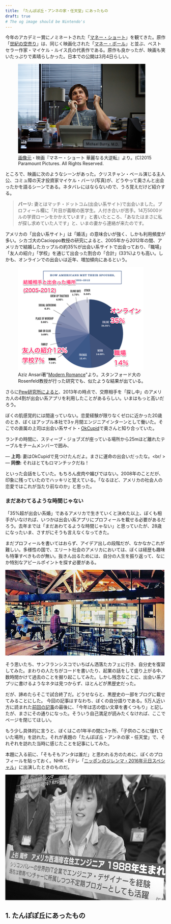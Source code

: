```yaml
---
title: 「たんぽぽ丘・アンネの家・任天堂」にあったもの
draft: true
# The og image should be Nintendo's
---
```


今年のアカデミー賞にノミネートされた「[マネー・ショート](http://www.moneyshort.jp/)」を観てきた。原作「[世紀の空売り](http://www.amazon.co.jp/世紀の空売り　世界経済の破綻に賭けた男たち-文春文庫-マイケル・ルイス-ebook/dp/B019F9BL0E?tag=chibicode-22)」は、同じく映画化された「[マネー・ボール](http://www.amazon.co.jp/ebook/dp/B00CPW2Z9U?tag=chibicode-22)」と並ぶ、ベストセラー作家・マイケル・ルイス氏の代表作である。原作も良かったが、映画も笑いたっぷりで素晴らしかった。日本での公開は3月4日らしい。

<figure>
  <img src="/assets/images/about-chibicode/the-big-short.jpg" />
<figcaption><a href="http://top.tsite.jp/entertainment/cinema/i/27218466/index">画像元</a>・映画『マネー・ショート 華麗なる大逆転』より。(C)2015 Paramount Pictures. All Rights Reserved.</figcaption>
</figure>

ところで、映画に次のようなシーンがあった。クリスチャン・ベール演じる主人公、コミュ障の天才投資家マイケル・バーリ(写真)が、どうやって奥さんと出会ったかを語るシーンである。ネタバレにはならないので、うろ覚えだけど紹介する。

> **バーリ:** 妻とはマッチ・ドットコム(出会い系サイト)で出会いました。プロフィール欄に「片目が義眼の医学生。人付き合いが苦手。14万5000ドルの学資ローンをかかえています」と書いたところ、「あなたはまさに私が探し求めていた人です」と、いまの妻から連絡が来たのです。

アメリカの「出会い系サイト」は「婚活」の意味合いが強く、しかも利用頻度が多い。シカゴ大のCacioppo教授の研究によると、2005年から2012年の間、アメリカで結婚したカップルの約35%が出会い系サイトで出会っており、「職場」「友人の紹介」「学校」を通じて出会った割合の「合計」(33%)よりも高い。しかも、オンラインでの出会いは近年、増加傾向にあるという。

<figure>
  <img src="/assets/images/about-chibicode/how-americans-meet.png" />
<figcaption>Aziz Ansari著"<a href="http://www.amazon.co.jp/Modern-Romance-Aziz-Ansari-ebook/dp/B00OZ0TMYG?tag=chibicode-22">Modern Romance</a>"より。スタンフォード大のRosenfeld教授が行った研究でも、似たような結果が出ている。</figcaption>
</figure>

さらに[Pew研究所によると](http://www.pewinternet.org/2013/10/21/online-dating-relationships/)、2013年の時点で、交際相手を「探し中」のアメリカ人の4割が出会い系アプリを利用したことがあるらしい。いまはもっと高いだろう。

ぼくの肌感覚的には間違っていない。恋愛経験が限りなくゼロに近かった20歳のとき、ぼくはアップル本社で3ヶ月間エンジニアインターンとして働いた。そこでの直属の上司は出会い系サイト・[OkCupid](https://www.okcupid.com/)で奥さんと知り合っていた。

ランチの時間に、スティーブ・ジョブズが座っている場所から25mほど離れたテーブルをチームメンバーで囲み、

— **上司:** 妻はOkCupidで見つけたんだよ。まさに運命の出会いだったな。<br/ >
— **同僚:** それはとてもロマンチックだね！

といった会話をしていた。もちろん皮肉や媚びではない。2008年のことだが、印象に残っていたのでハッキリと覚えている。「なるほど、アメリカの社会人の恋愛ではこれが当たり前なのか」と思った。

### まだあわてるような時間じゃない

「35%超が出会い系婚」であるアメリカで生きていくと決めた以上、ぼくも相手がいなければ、いつかは出会い系アプリにプロフィールを載せる必要があるだろう。去年までは「まだあわてるような時間じゃない」と思っていたが、28歳になったいま、さすがにそうも言えなくなってきた。

まだプロフィールを書いてはおらず、アイデア出しの段階だが、なかなかこれが難しい。多様性の国で、エリート社会のアメリカにおいては、ぼくは経歴も趣味も特筆すべきものが無い。抜きん出るためには、自分の人生を振り返って、なにか特別なアピールポイントを探す必要がある。

![](/assets/images/about-chibicode/sf-cafe.jpg)

そう思いたち、サンフランシスコでいちばん洒落たカフェに行き、自分史を復習してみた。まわりの人たちがコードを書いたり、起業の話をして盛り上がる中、数時間かけて過去のことを掘り起こしてみた。しかし残念なことに、出会い系アプリに書けるようなネタは見つからず、ほとんどが黒歴史だった。

だが、諦めたらそこで試合終了だ。どうせならと、黒歴史の一部をブログに載せてみることにした。
今回の記事はすなわち、ぼくの自分語りである。5万人近い方に読まれた[前回の記事](http://chibicode.com/nhk-dilemma/)の最後に、「今年は志の低い文章を書くつもり」と記したが、まさにその通りになった。そういう自己満足が読みたくなければ、ここでページを閉じてほしい。

もう少し具体的に言うと、ぼくはこの1年半の間に3ヶ所、「子供のころに憧れていた場所」を訪れた。それが表題の「たんぽぽ丘・アンネの家・任天堂」で、それぞれを訪れた当時に感じたことを記事にしてみた。

本題に入る前に、「そもそもアンタは誰だ」と思われる方のために、ぼくのプロフィールを貼っておく。NHK・Eテレ「[ニッポンのジレンマ・2016年元日スペシャル](http://chibicode.com/nhk-dilemma/)」に出演したときのものだ。

![上杉周作 プロフィール](/assets/images/about-chibicode/dilemma.jpg)

## 1. たんぽぽ丘にあったもの
